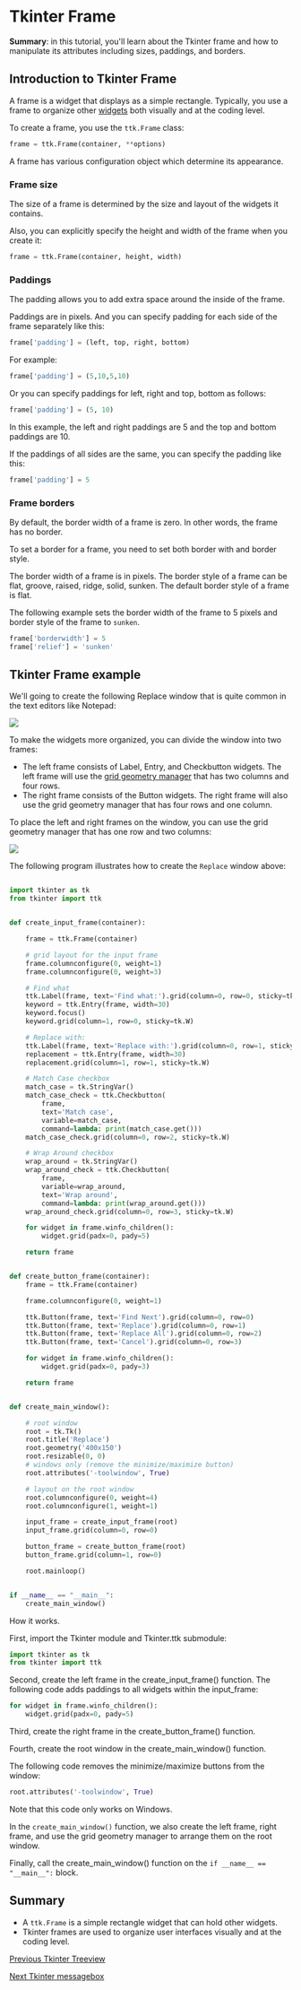 
Tkinter Frame
=============

**Summary**: in this tutorial, you'll learn about the Tkinter frame and how to manipulate its attributes including sizes, paddings, and borders.

Introduction to Tkinter Frame
-----------------------------

A frame is a widget that displays as a simple rectangle. Typically, you use a frame to organize other [widgets](https://www.pythontutorial.net/tkinter/tkinter-ttk/) both visually and at the coding level.

To create a frame, you use the `ttk.Frame` class:

```python
frame = ttk.Frame(container, **options)
```

A frame has various configuration object which determine its appearance.

### Frame size

The size of a frame is determined by the size and layout of the widgets it contains.

Also, you can explicitly specify the height and width of the frame when you create it:

```python
frame = ttk.Frame(container, height, width)
```

### Paddings

The padding allows you to add extra space around the inside of the frame.

Paddings are in pixels. And you can specify padding for each side of the frame separately like this:

```python
frame['padding'] = (left, top, right, bottom)
```

For example:

```python
frame['padding'] = (5,10,5,10)
```

Or you can specify paddings for left, right and top, bottom as follows:

```python
frame['padding'] = (5, 10)
```

In this example, the left and right paddings are 5 and the top and bottom paddings are 10.

If the paddings of all sides are the same, you can specify the padding like this:

```python
frame['padding'] = 5
```

### Frame borders

By default, the border width of a frame is zero. In other words, the frame has no border.

To set a border for a frame, you need to set both border with and border style.

The border width of a frame is in pixels. The border style of a frame can be flat, groove, raised, ridge, solid, sunken. The default border style of a frame is flat.

The following example sets the border width of the frame to 5 pixels and border style of the frame to `sunken`.

```python
frame['borderwidth'] = 5
frame['relief'] = 'sunken'
```

Tkinter Frame example
---------------------

We'll going to create the following Replace window that is quite common in the text editors like Notepad:

![](Tkinter-Frame-Demo.png)

To make the widgets more organized, you can divide the window into two frames:

- The left frame consists of Label, Entry, and Checkbutton widgets. The left frame will use the [grid geometry manager](https://www.pythontutorial.net/tkinter/tkinter-grid/) that     has two columns and four rows.
- The right frame consists of the Button widgets. The right frame will also use the grid geometry manager that has four rows and one column.

To place the left and right frames on the window, you can use the grid geometry manager that has one row and two columns:

![](Tkinter-Frame-Grid.png)

The following program illustrates how to create the `Replace` window above:

```python

import tkinter as tk
from tkinter import ttk


def create_input_frame(container):

    frame = ttk.Frame(container)

    # grid layout for the input frame
    frame.columnconfigure(0, weight=1)
    frame.columnconfigure(0, weight=3)

    # Find what
    ttk.Label(frame, text='Find what:').grid(column=0, row=0, sticky=tk.W)
    keyword = ttk.Entry(frame, width=30)
    keyword.focus()
    keyword.grid(column=1, row=0, sticky=tk.W)

    # Replace with:
    ttk.Label(frame, text='Replace with:').grid(column=0, row=1, sticky=tk.W)
    replacement = ttk.Entry(frame, width=30)
    replacement.grid(column=1, row=1, sticky=tk.W)

    # Match Case checkbox
    match_case = tk.StringVar()
    match_case_check = ttk.Checkbutton(
        frame,
        text='Match case',
        variable=match_case,
        command=lambda: print(match_case.get()))
    match_case_check.grid(column=0, row=2, sticky=tk.W)

    # Wrap Around checkbox
    wrap_around = tk.StringVar()
    wrap_around_check = ttk.Checkbutton(
        frame,
        variable=wrap_around,
        text='Wrap around',
        command=lambda: print(wrap_around.get()))
    wrap_around_check.grid(column=0, row=3, sticky=tk.W)

    for widget in frame.winfo_children():
        widget.grid(padx=0, pady=5)

    return frame


def create_button_frame(container):
    frame = ttk.Frame(container)

    frame.columnconfigure(0, weight=1)

    ttk.Button(frame, text='Find Next').grid(column=0, row=0)
    ttk.Button(frame, text='Replace').grid(column=0, row=1)
    ttk.Button(frame, text='Replace All').grid(column=0, row=2)
    ttk.Button(frame, text='Cancel').grid(column=0, row=3)

    for widget in frame.winfo_children():
        widget.grid(padx=0, pady=3)

    return frame


def create_main_window():

    # root window
    root = tk.Tk()
    root.title('Replace')
    root.geometry('400x150')
    root.resizable(0, 0)
    # windows only (remove the minimize/maximize button)
    root.attributes('-toolwindow', True)

    # layout on the root window
    root.columnconfigure(0, weight=4)
    root.columnconfigure(1, weight=1)

    input_frame = create_input_frame(root)
    input_frame.grid(column=0, row=0)

    button_frame = create_button_frame(root)
    button_frame.grid(column=1, row=0)

    root.mainloop()


if __name__ == "__main__":
    create_main_window()

```

How it works.

First, import the Tkinter module and Tkinter.ttk submodule:

```python
import tkinter as tk
from tkinter import ttk
```

Second, create the left frame in the create\_input\_frame() function. The following code adds paddings to all widgets within the input\_frame:

```python
for widget in frame.winfo_children():
    widget.grid(padx=0, pady=5)
```

Third, create the right frame in the create\_button\_frame() function.

Fourth, create the root window in the create\_main\_window() function.

The following code removes the minimize/maximize buttons from the
window:

```python
root.attributes('-toolwindow', True)
```

Note that this code only works on Windows.

In the `create_main_window()` function, we also create the left frame, right frame, and use the grid geometry manager to arrange them on the root window.

Finally, call the create\_main\_window() function on the `if __name__ == "__main__":` block.

Summary
-------

- A `ttk.Frame` is a simple rectangle widget that can hold other widgets.
-   Tkinter frames are used to organize user interfaces visually and at the coding level.

[Previous Tkinter Treeview](https://www.pythontutorial.net/tkinter/tkinter-treeview/ "Tkinter Treeview")

[Next Tkinter messagebox](https://www.pythontutorial.net/tkinter/tkinter-messagebox/ "Tkinter messagebox")
